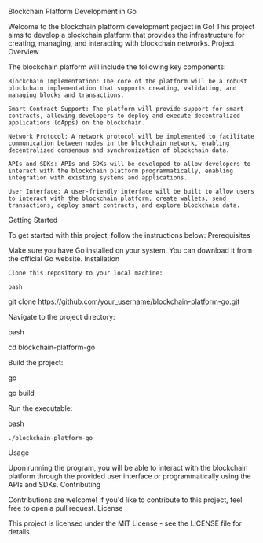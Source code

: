 Blockchain Platform Development in Go

Welcome to the blockchain platform development project in Go! This project aims to develop a blockchain platform that provides the infrastructure for creating, managing, and interacting with blockchain networks.
Project Overview

The blockchain platform will include the following key components:

    Blockchain Implementation: The core of the platform will be a robust blockchain implementation that supports creating, validating, and managing blocks and transactions.

    Smart Contract Support: The platform will provide support for smart contracts, allowing developers to deploy and execute decentralized applications (dApps) on the blockchain.

    Network Protocol: A network protocol will be implemented to facilitate communication between nodes in the blockchain network, enabling decentralized consensus and synchronization of blockchain data.

    APIs and SDKs: APIs and SDKs will be developed to allow developers to interact with the blockchain platform programmatically, enabling integration with existing systems and applications.

    User Interface: A user-friendly interface will be built to allow users to interact with the blockchain platform, create wallets, send transactions, deploy smart contracts, and explore blockchain data.

Getting Started

To get started with this project, follow the instructions below:
Prerequisites

Make sure you have Go installed on your system. You can download it from the official Go website.
Installation

    Clone this repository to your local machine:

    bash

git clone https://github.com/your_username/blockchain-platform-go.git

Navigate to the project directory:

bash

cd blockchain-platform-go

Build the project:

go

go build

Run the executable:

bash

    ./blockchain-platform-go

Usage

Upon running the program, you will be able to interact with the blockchain platform through the provided user interface or programmatically using the APIs and SDKs.
Contributing

Contributions are welcome! If you'd like to contribute to this project, feel free to open a pull request.
License

This project is licensed under the MIT License - see the LICENSE file for details.
